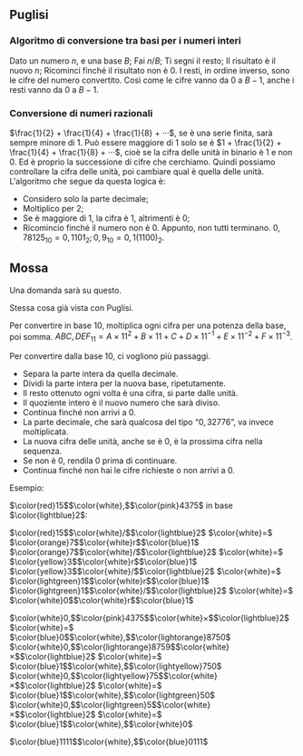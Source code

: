 ## Puglisi

### Algoritmo di conversione tra basi per i numeri interi

Dato un numero $n$, e una base $B$;
Fai $n/B$;
Ti segni il resto;
Il risultato è il nuovo $n$;
Ricominci finché il risultato non è $0$.
I resti, in ordine inverso, sono le cifre del numero convertito.
Così come le cifre vanno da $0$ a $B-1$, anche i resti vanno da $0$ a $B-1$.

### Conversione di numeri razionali

$\frac{1}{2} + \frac{1}{4} + \frac{1}{8} + ···$, se è una serie finita, sarà sempre minore di $1$.
Può essere maggiore di $1$ solo se è $1 + \frac{1}{2} + \frac{1}{4} + \frac{1}{8} + ···$, cioè se la cifra delle unità in binario è $1$ e non $0$.
Ed è proprio la successione di cifre che cerchiamo.
Quindi possiamo controllare la cifra delle unità, poi cambiare qual è quella delle unità.
L'algoritmo che segue da questa logica è:
* Considero solo la parte decimale;
* Moltiplico per $2$;
* Se è maggiore di $1$, la cifra è $1$, altrimenti è $0$;
* Ricomincio finché il numero non è $0$.
Appunto, non tutti terminano.
$0,78125_{10} = 0,1101_2; 0,9_{10} = 0,1(1100)_2$.
## Mossa

Una domanda sarà su questo.

Stessa cosa già vista con Puglisi.

Per convertire in base 10, moltiplica ogni cifra per una potenza della base, poi somma.
$ABC,DEF_{11} = A×11^2 + B×11 + C + D×11^{-1} + E×11^{-2} + F×11^{-3}$.

Per convertire dalla base 10, ci vogliono più passaggi.
* Separa la parte intera da quella decimale.
* Dividi la parte intera per la nuova base, ripetutamente.
* Il resto ottenuto ogni volta è una cifra, si parte dalle unità.
* Il quoziente intero è il nuovo numero che sarà diviso.
* Continua finché non arrivi a $0$.
* La parte decimale, che sarà qualcosa del tipo “$0,32776$”, va invece moltiplicata.
* La nuova cifra delle unità, anche se è $0$, è la prossima cifra nella sequenza.
* Se non è $0$, rendila $0$ prima di continuare.
* Continua finché non hai le cifre richieste o non arrivi a $0$.

Esempio:

$\color{red}15$$\color{white},$$\color{pink}4375$ in base $\color{lightblue}2$:

$\color{red}15$$\color{white}/$$\color{lightblue}2$ $\color{white}=$ $\color{orange}7$$\color{white}r$$\color{blue}1$
$\color{orange}7$$\color{white}/$$\color{lightblue}2$ $\color{white}=$ $\color{yellow}3$$\color{white}r$$\color{blue}1$
$\color{yellow}3$$\color{white}/$$\color{lightblue}2$ $\color{white}=$ $\color{lightgreen}1$$\color{white}r$$\color{blue}1$
$\color{lightgreen}1$$\color{white}/$$\color{lightblue}2$ $\color{white}=$ $\color{white}0$$\color{white}r$$\color{blue}1$

$\color{white}0,$$\color{pink}4375$$\color{white}×$$\color{lightblue}2$ $\color{white}=$ $\color{blue}0$$\color{white},$$\color{lightorange}8750$
$\color{white}0,$$\color{lightorange}8759$$\color{white}×$$\color{lightblue}2$ $\color{white}=$ $\color{blue}1$$\color{white},$$\color{lightyellow}750$
$\color{white}0,$$\color{lightyellow}75$$\color{white}×$$\color{lightblue}2$ $\color{white}=$ $\color{blue}1$$\color{white},$$\color{lightgreen}50$
$\color{white}0,$$\color{lightgreen}5$$\color{white}×$$\color{lightblue}2$ $\color{white}=$ $\color{blue}1$$\color{white},$$\color{white}0$

$\color{blue}1111$$\color{white},$$\color{blue}0111$